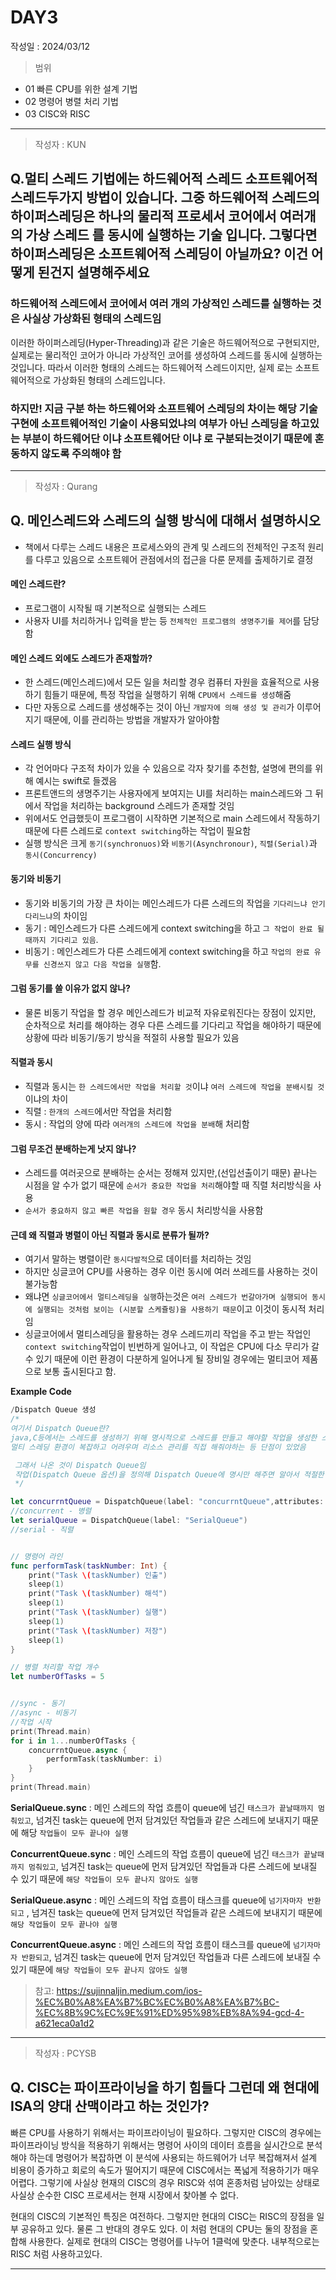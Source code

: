 # DAY3
작성일 : 2024/03/12

> 범위
- 01 빠른 CPU를 위한 설계 기법
- 02 명령어 병렬 처리 기법
- 03 CISC와 RISC

---

> 작성자 : KUN

## Q.멀티 스레드 기법에는 하드웨어적 스레드 소프트웨어적 스레드두가지 방법이 있습니다. 그중 하드웨어적 스레드의 하이퍼스레딩은 하나의 물리적 프로세서 코어에서 여러개의 가상 스레드 를 동시에 실행하는 기술 입니다. 그렇다면 하이퍼스레딩은 소프트웨어적 스레딩이 아닐까요? 이건 어떻게 된건지 설명해주세요

### 하드웨어적 스레드에서 코어에서 여러 개의 가상적인 스레드를 실행하는 것은 사실상 가상화된 형태의 스레드임

이러한 하이퍼스레딩(Hyper-Threading)과 같은 기술은
하드웨어적으로 구현되지만, 실제로는 물리적인 코어가 아니라
가상적인 코어를 생성하여 스레드를 동시에 실행하는 것입니다.
따라서 이러한 형태의 스레드는 하드웨어적 스레드이지만, 실제
로는 소프트웨어적으로 가상화된 형태의 스레드입니다.

### 하지만! 지금 구분 하는 하드웨어와 소프트웨어 스레딩의 차이는 해당 기술 구현에 소프트웨어적인 기술이 사용되었냐의 여부가 아닌 스레딩을 하고있는 부분이 하드웨어단 이냐 소프트웨어단 이냐 로 구분되는것이기 때문에 혼동하지 않도록 주의해야 함

---
> 작성자 : Qurang

## Q. 메인스레드와 스레드의 실행 방식에 대해서 설명하시오

- 책에서 다루는 스레드 내용은 프로세스와의 관계 및 스레드의 전체적인 구조적 원리를 다루고 있음으로 소프트웨어 관점에서의 접근을 다룬 문제를 출제하기로 결정

#### 메인 스레드란?
- 프로그램이 시작될 때 기본적으로 실행되는 스레드
- 사용자 UI를 처리하거나 입력을 받는 등 `전체적인 프로그램의 생명주기를 제어`를 담당함

#### 메인 스레드 외에도 스레드가 존재할까?
- 한 스레드(메인스레드)에서 모든 일을 처리할 경우 컴퓨터 자원을 효율적으로 사용하기 힘들기 때문에, 특정 작업을 실행하기 위해 `CPU에서 스레드를 생성`해줌
- 다만 자동으로 스레드를 생성해주는 것이 아닌 `개발자에 의해 생성 및 관리`가 이루어지기 때문에, 이를 관리하는 방법을 개발자가 알아야함

#### 스레드 실행 방식

- 각 언어마다 구조적 차이가 있을 수 있음으로 각자 찾기를 추천함, 설명에 편의를 위해 예시는 swift로 들겠음
- 프론트앤드의 생명주기는 사용자에게 보여지는 UI를 처리하는 main스레드와 그 뒤에서 작업을 처리하는 background 스레드가 존재할 것임
- 위에서도 언급했듯이 프로그램이 시작하면 기본적으로 main 스레드에서 작동하기 때문에 다른 스레드로 `context switching`하는 작업이 필요함
- 실행 방식은 크게 `동기(synchronuos)`와 `비동기(Asynchronour)`, `직렬(Serial)`과 `동시(Concurrency)`


#### 동기와 비동기

- 동기와 비동기의 가장 큰 차이는 메인스레드가 다른 스레드의 작업을 `기다리느냐 안기다리느냐`의 차이임
- 동기 : 메인스레드가 다른 스레드에게 context switching을 하고 `그 작업이 완료 될때까지 기다리고 있음`.
- 비동기 : 메인스레드가 다른 스레드에게 context switching을 하고 `작업의 완료 유무를 신경쓰지 않고 다음 작업을 실행`함.

#### 그럼 동기를 쓸 이유가 없지 않나?
- 물론 비동기 작업을 할 경우 메인스레드가 비교적 자유로워진다는 장점이 있지만, 순차적으로 처리를 해야하는 경우 다른 스레드를 기다리고 작업을 해야하기 때문에 상황에 따라 비동기/동기 방식을 적절히 사용할 필요가 있음

#### 직렬과 동시

- 직렬과 동시는 `한 스레드에서만 작업을 처리할 것`이냐 `여러 스레드에 작업을 분배시킬 것`이냐의 차이
- 직렬 : `한개의 스레드`에서만 작업을 처리함
- 동시 : 작업의 양에 따라 `여러개의 스레드에 작업을 분배`해 처리함

#### 그럼 무조건 분배하는게 낫지 않나?
- 스레드를 여러곳으로 분배하는 순서는 정해져 있지만,(선입선출이기 때문) 끝나는 시점을 알 수가 없기 때문에 `순서가 중요한 작업을 처리`해야할 때 직렬 처리방식을 사용
- `순서가 중요하지 않고 빠른 작업을 원할 경우` 동시 처리방식을 사용함

#### 근데 왜 직렬과 병렬이 아닌 직렬과 동시로 분류가 될까?
- 여기서 말하는 병렬이란 `동시다발적`으로 데이터를 처리하는 것임
- 하지만 싱글코어 CPU를 사용하는 경우 이런 동시에 여러 쓰레드를 사용하는 것이 불가능함
- 왜냐면 `싱글코어에서 멀티스레딩을 실행`하는것은 `여러 스레드가 번갈아가며 실행되어 동시에 실행되는 것처럼 보이는 (시분할 스케쥴링)을 사용하기 때문`이고 이것이 동시적 처리임
- 싱글코어에서 멀티스레딩을 활용하는 경우 스레드끼리 작업을 주고 받는 작업인 `context switching`작업이 빈번하게 일어나고, 이 작업은 CPU에 다소 무리가 갈 수 있기 때문에 이런 환경이 다분하게 일어나게 될 장비일 경우에는 멀티코어 제품으로 보통 출시된다고 함.

**Example Code**
```swift
/Dispatch Queue 생성
/*
여기서 Dispatch Queue란?
java,C등에서는 스레드를 생성하기 위해 명시적으로 스레드를 만들고 해야할 작업을 생성한 스레드에 지정해주는 작업이 필요했음
멀티 스레딩 환경이 복잡하고 어려우며 리소스 관리를 직접 해줘야하는 등 단점이 있었음

 그래서 나온 것이 Dispatch Queue임
 작업(Dispatch Queue 옵션)을 정의해 Dispatch Queue에 명시만 해주면 알아서 적절한 스레드에 할당하게 됨
 */

let concurrntQueue = DispatchQueue(label: "concurrntQueue",attributes: .concurrent)
//concurrent - 병렬
let serialQueue = DispatchQueue(label: "SerialQueue")
//serial - 직렬


// 명령어 라인
func performTask(taskNumber: Int) {
    print("Task \(taskNumber) 인출")
    sleep(1)
    print("Task \(taskNumber) 해석")
    sleep(1)
    print("Task \(taskNumber) 실행")
    sleep(1)
    print("Task \(taskNumber) 저장")
    sleep(1)
}

// 병렬 처리할 작업 개수
let numberOfTasks = 5


//sync - 동기
//async - 비동기
//작업 시작
print(Thread.main)
for i in 1...numberOfTasks {
    concurrntQueue.async {
        performTask(taskNumber: i)
    }
}
print(Thread.main)

```

**SerialQueue.sync** : 메인 스레드의 작업 흐름이 queue에 넘긴 `태스크가 끝날때까지 멈춰있고`, 넘겨진 task는 queue에 먼저 담겨있던 작업들과 같은 스레드에 보내지기 때문에 해당 `작업들이 모두 끝나야 실행`

**ConcurrentQueue.sync** : 메인 스레드의 작업 흐름이 queue에 넘긴 `태스크가 끝날때까지 멈춰있고`, 넘겨진 task는 queue에 먼저 담겨있던 작업들과 다른 스레드에 보내질 수 있기 때문에 `해당 작업들이 모두 끝나지 않아도 실행 `

**SerialQueue.async** : 메인 스레드의 작업 흐름이 태스크를 queue에 `넘기자마자 반환되고` , 넘겨진 task는 queue에 먼저 담겨있던 작업들과 같은 스레드에 보내지기 때문에 `해당 작업들이 모두 끝나야 실행`

**ConcurrentQueue.async** : 메인 스레드의 작업 흐름이 태스크를 queue에 `넘기자마자 반환되고`, 넘겨진 task는 queue에 먼저 담겨있던 작업들과 다른 스레드에 보내질 수 있기 때문에 `해당 작업들이 모두 끝나지 않아도 실행`

> 참고: https://sujinnaljin.medium.com/ios-%EC%B0%A8%EA%B7%BC%EC%B0%A8%EA%B7%BC-%EC%8B%9C%EC%9E%91%ED%95%98%EB%8A%94-gcd-4-a621eca0a1d2 

---
> 작성자 : PCYSB

## Q. CISC는 파이프라이닝을 하기 힘들다 그런데 왜 현대에 ISA의 양대 산맥이라고 하는 것인가?

빠른 CPU를 사용하기 위해서는 파이프라이닝이 필요하다. 그렇지만 CISC의 경우에는 파이프라이닝 방식을 적용하기 위해서는 명령어 사이의 데이터 흐름을 실시간으로 분석해야 하는데 명령어가 복잡하면 이 분석에 사용되는 하드웨어가 너무 복잡해져서 설계 비용이 증가하고 회로의 속도가 떨어지기 때문에 CISC에서는 폭넓게 적용하기가 매우 어렵다. 그렇기에 사실상 현재의 CISC의 경우 RISC와 섞여 혼종처럼 남아있는 상태로 사실상 순수한 CISC 프로세서는 현재 시장에서 찾아볼 수 없다.

현대의 CISC의 기본적인 특징은 여전하다. 그렇지만 현대의 CISC는 RISC의 장점을 일부 공유하고 있다. 물론 그 반대의 경우도 있다. 이 처럼 현대의 CPU는 둘의 장점을 혼합해 사용한다. 실제로 현대의 CISC는 명령어를 나누어 1클럭에 맞춘다. 내부적으로는 RISC 처럼 사용하고있다.

---
